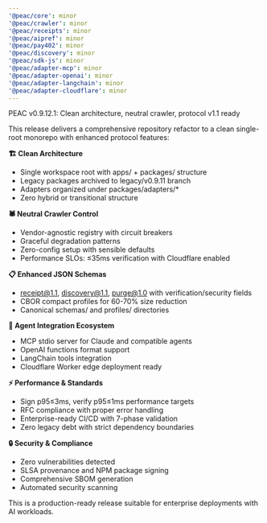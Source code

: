 ```yaml
---
'@peac/core': minor
'@peac/crawler': minor  
'@peac/receipts': minor
'@peac/aipref': minor
'@peac/pay402': minor
'@peac/discovery': minor
'@peac/sdk-js': minor
'@peac/adapter-mcp': minor
'@peac/adapter-openai': minor
'@peac/adapter-langchain': minor
'@peac/adapter-cloudflare': minor
---
```


PEAC v0.9.12.1: Clean architecture, neutral crawler, protocol v1.1 ready

This release delivers a comprehensive repository refactor to a clean single-root monorepo with enhanced protocol features:

**🏗️ Clean Architecture**
- Single workspace root with apps/ + packages/ structure  
- Legacy packages archived to legacy/v0.9.11 branch
- Adapters organized under packages/adapters/*
- Zero hybrid or transitional structure

**🕷️ Neutral Crawler Control**
- Vendor-agnostic registry with circuit breakers
- Graceful degradation patterns
- Zero-config setup with sensible defaults
- Performance SLOs: ≤35ms verification with Cloudflare enabled

**📋 Enhanced JSON Schemas**
- receipt@1.1, discovery@1.1, purge@1.0 with verification/security fields
- CBOR compact profiles for 60-70% size reduction
- Canonical schemas/ and profiles/ directories

**🤖 Agent Integration Ecosystem**  
- MCP stdio server for Claude and compatible agents
- OpenAI functions format support
- LangChain tools integration
- Cloudflare Worker edge deployment ready

**⚡ Performance & Standards**
- Sign p95≤3ms, verify p95≤1ms performance targets
- RFC compliance with proper error handling
- Enterprise-ready CI/CD with 7-phase validation
- Zero legacy debt with strict dependency boundaries

**🔒 Security & Compliance**
- Zero vulnerabilities detected
- SLSA provenance and NPM package signing
- Comprehensive SBOM generation
- Automated security scanning

This is a production-ready release suitable for enterprise deployments with AI workloads.